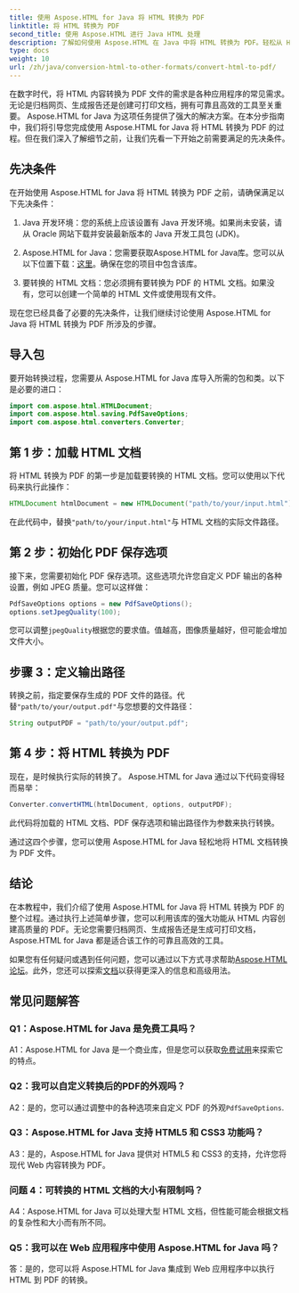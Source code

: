 ```yaml
---
title: 使用 Aspose.HTML for Java 将 HTML 转换为 PDF
linktitle: 将 HTML 转换为 PDF
second_title: 使用 Aspose.HTML 进行 Java HTML 处理
description: 了解如何使用 Aspose.HTML 在 Java 中将 HTML 转换为 PDF。轻松从 HTML 内容创建高质量的 PDF。
type: docs
weight: 10
url: /zh/java/conversion-html-to-other-formats/convert-html-to-pdf/
---
```

在数字时代，将 HTML 内容转换为 PDF 文件的需求是各种应用程序的常见需求。无论是归档网页、生成报告还是创建可打印文档，拥有可靠且高效的工具至关重要。 Aspose.HTML for Java 为这项任务提供了强大的解决方案。在本分步指南中，我们将引导您完成使用 Aspose.HTML for Java 将 HTML 转换为 PDF 的过程。但在我们深入了解细节之前，让我们先看一下开始之前需要满足的先决条件。

## 先决条件

在开始使用 Aspose.HTML for Java 将 HTML 转换为 PDF 之前，请确保满足以下先决条件：

1. Java 开发环境：您的系统上应该设置有 Java 开发环境。如果尚未安装，请从 Oracle 网站下载并安装最新版本的 Java 开发工具包 (JDK)。

2.  Aspose.HTML for Java：您需要获取Aspose.HTML for Java库。您可以从以下位置下载：[这里](https://releases.aspose.com/html/java/)。确保在您的项目中包含该库。

3. 要转换的 HTML 文档：您必须拥有要转换为 PDF 的 HTML 文档。如果没有，您可以创建一个简单的 HTML 文件或使用现有文件。

现在您已经具备了必要的先决条件，让我们继续讨论使用 Aspose.HTML for Java 将 HTML 转换为 PDF 所涉及的步骤。

## 导入包

要开始转换过程，您需要从 Aspose.HTML for Java 库导入所需的包和类。以下是必要的进口：

```java
import com.aspose.html.HTMLDocument;
import com.aspose.html.saving.PdfSaveOptions;
import com.aspose.html.converters.Converter;
```

## 第 1 步：加载 HTML 文档

将 HTML 转换为 PDF 的第一步是加载要转换的 HTML 文档。您可以使用以下代码来执行此操作：

```java
HTMLDocument htmlDocument = new HTMLDocument("path/to/your/input.html");
```

在此代码中，替换`"path/to/your/input.html"`与 HTML 文档的实际文件路径。

## 第 2 步：初始化 PDF 保存选项

接下来，您需要初始化 PDF 保存选项。这些选项允许您自定义 PDF 输出的各种设置，例如 JPEG 质量。您可以这样做：

```java
PdfSaveOptions options = new PdfSaveOptions();
options.setJpegQuality(100);
```

您可以调整`jpegQuality`根据您的要求值。值越高，图像质量越好，但可能会增加文件大小。

## 步骤 3：定义输出路径

转换之前，指定要保存生成的 PDF 文件的路径。代替`"path/to/your/output.pdf"`与您想要的文件路径：

```java
String outputPDF = "path/to/your/output.pdf";
```

## 第 4 步：将 HTML 转换为 PDF

现在，是时候执行实际的转换了。 Aspose.HTML for Java 通过以下代码变得轻而易举：

```java
Converter.convertHTML(htmlDocument, options, outputPDF);
```

此代码将加载的 HTML 文档、PDF 保存选项和输出路径作为参数来执行转换。

通过这四个步骤，您可以使用 Aspose.HTML for Java 轻松地将 HTML 文档转换为 PDF 文件。

## 结论

在本教程中，我们介绍了使用 Aspose.HTML for Java 将 HTML 转换为 PDF 的整个过程。通过执行上述简单步骤，您可以利用该库的强大功能从 HTML 内容创建高质量的 PDF。无论您需要归档网页、生成报告还是生成可打印文档，Aspose.HTML for Java 都是适合该工作的可靠且高效的工具。

如果您有任何疑问或遇到任何问题，您可以通过以下方式寻求帮助[Aspose.HTML 论坛](https://forum.aspose.com/)。此外，您还可以探索[文档](https://reference.aspose.com/html/java/)以获得更深入的信息和高级用法。

## 常见问题解答

### Q1：Aspose.HTML for Java 是免费工具吗？
   
 A1：Aspose.HTML for Java 是一个商业库，但是您可以获取[免费试用](https://releases.aspose.com/)来探索它的特点。

### Q2：我可以自定义转换后的PDF的外观吗？

 A2：是的，您可以通过调整中的各种选项来自定义 PDF 的外观`PdfSaveOptions`.

### Q3：Aspose.HTML for Java 支持 HTML5 和 CSS3 功能吗？

A3：是的，Aspose.HTML for Java 提供对 HTML5 和 CSS3 的支持，允许您将现代 Web 内容转换为 PDF。

### 问题 4：可转换的 HTML 文档的大小有限制吗？

A4：Aspose.HTML for Java 可以处理大型 HTML 文档，但性能可能会根据文档的复杂性和大小而有所不同。

### Q5：我可以在 Web 应用程序中使用 Aspose.HTML for Java 吗？

答：是的，您可以将 Aspose.HTML for Java 集成到 Web 应用程序中以执行 HTML 到 PDF 的转换。